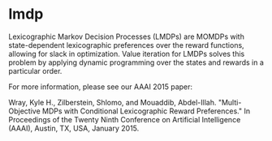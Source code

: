 lmdp
====

Lexicographic Markov Decision Processes (LMDPs) are MOMDPs with state-dependent lexicographic preferences over the reward functions, allowing for slack in optimization. Value iteration for LMDPs solves this problem by applying dynamic programming over the states and rewards in a particular order.

For more information, please see our AAAI 2015 paper:

Wray, Kyle H., Zilberstein, Shlomo, and Mouaddib, Abdel-Illah. "Multi-Objective MDPs with Conditional Lexicographic Reward Preferences." In Proceedings of the Twenty Ninth Conference on Artificial Intelligence (AAAI), Austin, TX, USA, January 2015.

